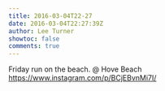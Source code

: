 ```yaml
---
title: 2016-03-04T22-27
date: 2016-03-04T22:27:39Z
author: Lee Turner
showtoc: false
comments: true
---
```


Friday run on the beach. @ Hove Beach https://www.instagram.com/p/BCjEBvnMi7I/

